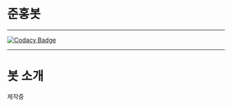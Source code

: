 준홍봇
=========
<hr/>

[![Codacy Badge](https://app.codacy.com/project/badge/Grade/f2e60d5081b6419b86a2fa8ac71ceeb2)](https://www.codacy.com?utm_source=github.com&amp;utm_medium=referral&amp;utm_content=junhong123a/jbot&amp;utm_campaign=Badge_Grade)

<hr/>

봇 소개
=========

제작중
